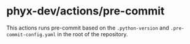 # phyx-dev/actions/pre-commit

This actions runs pre-commit based on the `.python-version` and `.pre-commit-config.yaml` in the root of the repository.
